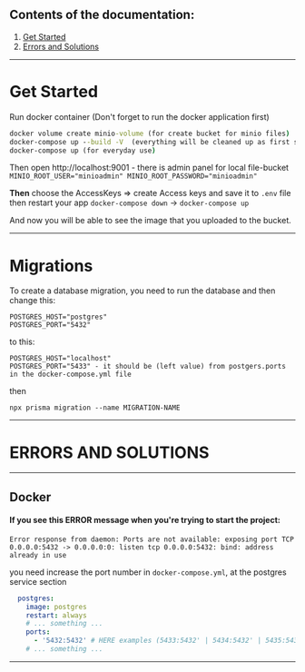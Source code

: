 ## Contents of the documentation:

1. [Get Started](#get-started)
2. [Errors and Solutions](#errors-and-solions)

---

# Get Started

Run docker container (Don't forget to run the docker application first)
```cmd
docker volume create minio-volume (for create bucket for minio files)
docker-compose up --build -V  (everything will be cleaned up as first start)
docker-compose up (for everyday use)
```

Then open http://localhost:9001 - there is admin panel for local file-bucket
`MINIO_ROOT_USER="minioadmin"
MINIO_ROOT_PASSWORD="minioadmin"`

**Then** choose the AccessKeys => create Access keys and save it to `.env` file
then restart your app `docker-compose down` -> `docker-compose up`

And now you will be able to see the image that you uploaded to the bucket.

---

# Migrations

To create a database migration, you need to run the database and then change this:
```
POSTGRES_HOST="postgres"
POSTGRES_PORT="5432"
```
to this:
```
POSTGRES_HOST="localhost"
POSTGRES_PORT="5433" - it should be (left value) from postgers.ports in the docker-compose.yml file
```

then 
```
npx prisma migration --name MIGRATION-NAME
```



---

# ERRORS AND SOLUTIONS

---
## Docker

#### If you see this ERROR message when you're trying to start the project:

```
Error response from daemon: Ports are not available: exposing port TCP 0.0.0.0:5432 -> 0.0.0.0:0: listen tcp 0.0.0.0:5432: bind: address already in use
```
you need increase the port number in `docker-compose.yml`, at the postgres service section
```yaml
  postgres:
    image: postgres
    restart: always
    # ... something ...
    ports:
      - '5432:5432' # HERE examples (5433:5432' | 5434:5432' | 5435:5432')
    # ... something ...

```
---

